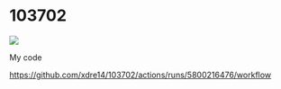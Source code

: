 # 103702

![](https://github.com/xdre14/103702/actions/workflows/blank.yml/badge.svg)

My code

https://github.com/xdre14/103702/actions/runs/5800216476/workflow
